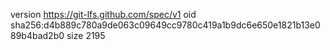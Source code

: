 version https://git-lfs.github.com/spec/v1
oid sha256:d4b889c780a9de063c09649cc9780c419a1b9dc6e650e1821b13e089b4bad2b0
size 2195
